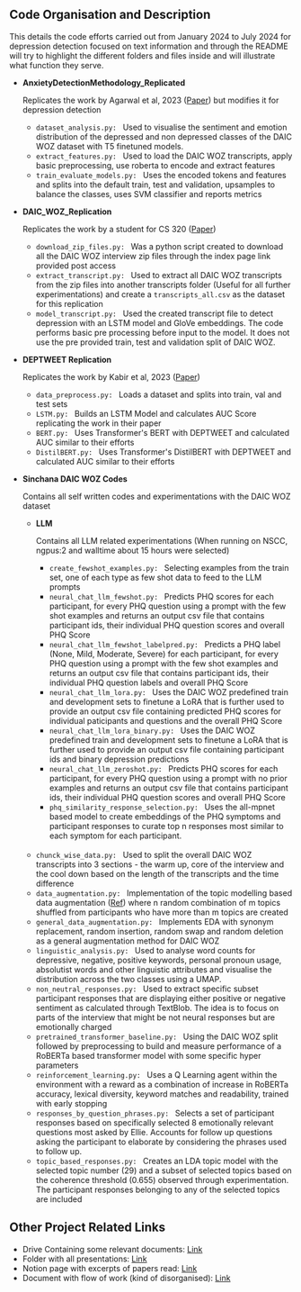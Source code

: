 
## Code Organisation and Description

This details the code efforts carried out from January 2024 to July 2024 for depression detection focused on text information and through the README will try to highlight the different folders and files inside and will illustrate what function they serve.


- **AnxietyDetectionMethodology_Replicated**

  Replicates the work by Agarwal et al, 2023 ([Paper](https://arxiv.org/pdf/2312.15272)) but modifies it for depression detection
  * `dataset_analysis.py: ` Used to visualise the sentiment and emotion distribution of the depressed and non depressed classes of the DAIC WOZ dataset with T5 finetuned models.
  * `extract_features.py: ` Used to load the DAIC WOZ transcripts, apply basic preprocessing, use roberta to encode and extract features
  * `train_evaluate_models.py: ` Uses the encoded tokens and features and splits into the default train, test and validation, upsamples to balance the classes, uses SVM classifier and reports metrics


- **DAIC_WOZ_Replication**

  Replicates the work by a student for CS 320 ([Paper](https://cs230.stanford.edu/projects_winter_2019/reports/15762183.pdf))
  * `download_zip_files.py: ` Was a python script created to download all the DAIC WOZ interview zip files through the index page link provided post access
  * `extract_transcript.py: ` Used to extract all DAIC WOZ transcripts from the zip files into another transcripts folder (Useful for all further experimentations) and create a `transcripts_all.csv` as the dataset for this replication
  * `model_transcript.py: ` Used the created transcript file to detect depression with an LSTM model and GloVe embeddings. The code performs basic pre processing before input to the model. It does not use the pre provided train, test and validation split of DAIC WOZ.



- **DEPTWEET Replication**
  
  Replicates the work by Kabir et al, 2023 ([Paper](https://www.sciencedirect.com/science/article/pii/S0747563222003235))
  * `data_preprocess.py: ` Loads a dataset and splits into train, val and test sets
  * `LSTM.py: ` Builds an LSTM Model and calculates AUC Score replicating the work in their paper
  * `BERT.py: ` Uses Transformer's BERT with DEPTWEET and calculated AUC similar to their efforts
  * `DistilBERT.py: ` Uses Transformer's DistilBERT with DEPTWEET and calculated AUC similar to their efforts


- **Sinchana DAIC WOZ Codes**

  Contains all self written codes and experimentations with the DAIC WOZ dataset
  - **LLM**

    Contains all LLM related experimentations (When running on NSCC, ngpus:2 and walltime about 15 hours were selected)
    * `create_fewshot_examples.py: ` Selecting examples from the train set, one of each type as few shot data to feed to the LLM prompts
    * `neural_chat_llm_fewshot.py: ` Predicts PHQ scores for each participant, for every PHQ question using a prompt with the few shot examples and returns an output csv file that contains participant ids, their individual PHQ question scores and overall PHQ Score
    * `neural_chat_llm_fewshot_labelpred.py: ` Predicts a PHQ label (None, Mild, Moderate, Severe) for each participant, for every PHQ question using a prompt with the few shot examples and returns an output csv file that contains participant ids, their individual PHQ question labels and overall PHQ Score
    * `neural_chat_llm_lora.py: ` Uses the DAIC WOZ predefined train and development sets to finetune a LoRA that is further used to provide an output csv file containing predicted PHQ scores for individual paticipants and questions and the overall PHQ Score
    * `neural_chat_llm_lora_binary.py: ` Uses the DAIC WOZ predefined train and development sets to finetune a LoRA that is further used to provide an output csv file containing participant ids and binary depression predictions
    * `neural_chat_llm_zeroshot.py: ` Predicts PHQ scores for each participant, for every PHQ question using a prompt with no prior examples and returns an output csv file that contains participant ids, their individual PHQ question scores and overall PHQ Score
    * `phq_similarity_response_selection.py: ` Uses the all-mpnet based model to create embeddings of the PHQ symptoms and participant responses to curate top n responses most similar to each symptom for each participant.
  <br>

  * `chunck_wise_data.py: ` Used to split the overall DAIC WOZ transcripts into 3 sections - the warm up, core of the interview and the cool down based on the length of the transcripts and the time difference
  * `data_augmentation.py: ` Implementation of the topic modelling based data augmentation ([Ref](https://arxiv.org/pdf/1803.10384)) where n random combination of m topics shuffled from participants who have more than m topics are created
  * `general_data_augmentation.py: ` Implements EDA with synonym replacement, random insertion, random swap and random deletion as a general augmentation method for DAIC WOZ
  * `linguistic_analysis.py: ` Used to analyse word counts for depressive, negative, positive keywords, personal pronoun usage, absolutist words and other linguistic attributes and visualise the distribution across the two classes using a UMAP.
  * `non_neutral_responses.py: ` Used to extract specific subset participant responses that are displaying either positive or negative sentiment as calculated through TextBlob. The idea is to focus on parts of the interview that might be not neural responses but are emotionally charged
  * `pretrained_transformer_baseline.py: ` Using the DAIC WOZ split followed by preprocessing to build and measure performance of a RoBERTa based transformer model with some specific hyper parameters
  * `reinforcement_learning.py: ` Uses a Q Learning agent within the environment with a reward as a combination of increase in RoBERTa accuracy, lexical diversity, keyword matches and readability, trained with early stopping
  * `responses_by_question_phrases.py: ` Selects a set of participant responses based on specifically selected 8 emotionally relevant questions most asked by Ellie. Accounts for follow up questions asking the participant to elaborate by considering the phrases used to follow up.
  * `topic_based_responses.py: ` Creates an LDA topic model with the selected topic number (29) and a subset of selected topics based on the coherence threshold (0.655) observed through experimentation. The participant responses belonging to any of the selected topics are included


## Other Project Related Links
* Drive Containing some relevant documents: [Link](https://learnermanipal-my.sharepoint.com/:f:/g/personal/sinchana_kumbale_learner_manipal_edu/EjpDsmTNaNxDrpyT3HbBnXkBhlFf6aUw4VOzcjccE4abgQ?e=AvbgLD)
* Folder with all presentations: [Link](https://learnermanipal-my.sharepoint.com/:f:/g/personal/sinchana_kumbale_learner_manipal_edu/EhwfX4V-Ne5JlElcyLHwxPEB1fyZyHJdrRJ_y--cNcStYA?e=gfaU4Z?)
* Notion page with excerpts of papers read: [Link](https://thread-drawbridge-64a.notion.site/NTU-Research-Internship-cf4e439cea4f4541a247ef763e8494fc?pvs=4)
* Document with flow of work (kind of disorganised): [Link](https://learnermanipal-my.sharepoint.com/:w:/g/personal/sinchana_kumbale_learner_manipal_edu/EXDdZkBi9NlJu-x73_0M2OwBU7EFIQcxHs_vrX3uJTQUhQ?e=8E3kgt)

